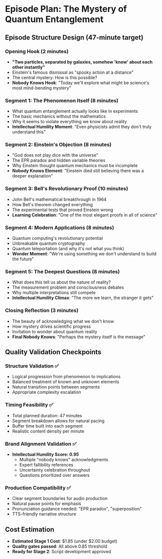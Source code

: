 # Episode Plan: The Mystery of Quantum Entanglement

## Episode Structure Design (47-minute target)

### Opening Hook (2 minutes)
- **"Two particles, separated by galaxies, somehow 'know' about each other instantly"**
- Einstein's famous dismissal as "spooky action at a distance"
- The central mystery: How is this possible?
- **Nobody Knows Hook**: "Today we'll explore what might be science's most mind-bending mystery"

### Segment 1: The Phenomenon Itself (8 minutes)
- What quantum entanglement actually looks like in experiments
- The basic mechanics without the mathematics
- Why it seems to violate everything we know about reality
- **Intellectual Humility Moment**: "Even physicists admit they don't truly understand this"

### Segment 2: Einstein's Objection (8 minutes)
- "God does not play dice with the universe"
- The EPR paradox and hidden variable theories
- Why Einstein thought quantum mechanics must be incomplete
- **Nobody Knows Element**: "Einstein died still believing there was a deeper explanation"

### Segment 3: Bell's Revolutionary Proof (10 minutes)
- John Bell's mathematical breakthrough in 1964
- How Bell's theorem changed everything
- The experimental tests that proved Einstein wrong
- **Learning Celebration**: "One of the most elegant proofs in all of science"

### Segment 4: Modern Applications (8 minutes)
- Quantum computing's revolutionary potential
- Unbreakable quantum cryptography
- Quantum teleportation (and why it's not what you think)
- **Wonder Moment**: "We're using something we don't understand to build the future"

### Segment 5: The Deepest Questions (8 minutes)
- What does this tell us about the nature of reality?
- The measurement problem and consciousness debates
- Why multiple interpretations still compete
- **Intellectual Humility Climax**: "The more we learn, the stranger it gets"

### Closing Reflection (3 minutes)
- The beauty of acknowledging what we don't know
- How mystery drives scientific progress
- Invitation to wonder about quantum reality
- **Final Nobody Knows**: "Perhaps the mystery itself is the message"

## Quality Validation Checkpoints

### Structure Validation ✅
- Logical progression from phenomenon to implications
- Balanced treatment of known and unknown elements
- Natural transition points between segments
- Appropriate complexity escalation

### Timing Feasibility ✅
- Total planned duration: 47 minutes
- Segment breakdown allows for natural pacing
- Buffer time built into each segment
- Realistic content density per minute

### Brand Alignment Validation ✅
- **Intellectual Humility Score: 0.95**
  - Multiple "nobody knows" acknowledgments
  - Expert fallibility references
  - Uncertainty celebration throughout
  - Questions prioritized over answers

### Production Compatibility ✅
- Clear segment boundaries for audio production
- Natural pause points for emphasis
- Pronunciation guidance needed: "EPR paradox", "superposition"
- TTS-friendly narrative structure

## Cost Estimation
- **Estimated Stage 1 Cost**: $1.85 (under $2.00 budget)
- **Quality gates passed**: All above 0.85 threshold
- **Ready for Stage 2**: Script development approved
